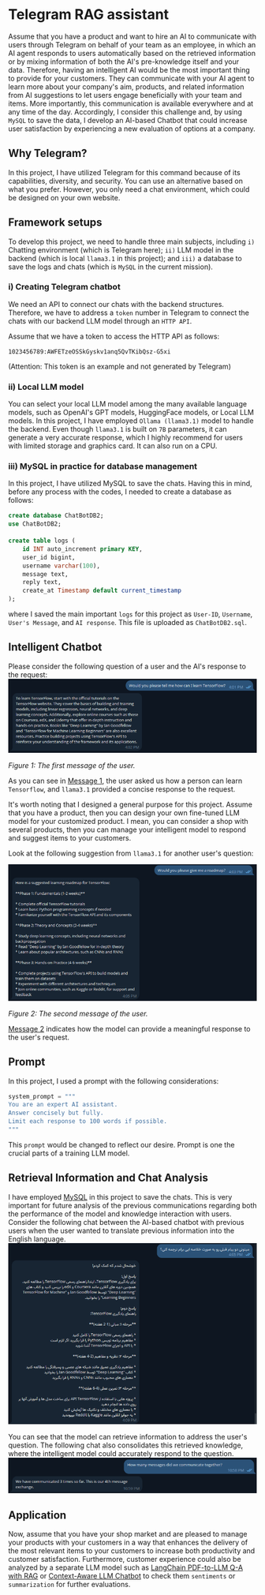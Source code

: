 # Telegram RAG assistant
Assume that you have a product and want to hire an AI to communicate with users through Telegram on behalf of your team as an employee, in which an AI agent responds to users automatically based on the retrieved information or by mixing information of both the AI's pre-knowledge itself and your data. Therefore, having an intelligent AI would be the most important thing to provide for your customers. They can communicate with your AI agent to learn more about your company's aim, products, and related information from AI suggestions to let users engage beneficially with your team and items. More importantly, this communication is available everywhere and at any time of the day. Accordingly, I consider this challenge and, by using ```MySQL``` to save the data, I develop an AI-based Chatbot that could increase user satisfaction by experiencing a new evaluation of options at a company.

## Why Telegram?
In this project, I have utilized Telegram for this command because of its capabilities, diversity, and security. You can use an alternative based on what you prefer. However, you only need a chat environment, which could be designed on your own website.

## Framework setups
To develop this project, we need to handle three main subjects, including ```i)``` Chatting environment (which is Telegram here); ```ii)``` LLM model in the backend (which is local ```llama3.1``` in this project); and ```iii)``` a database to save the logs and chats (which is ```MySQL``` in the current mission).

### i) Creating Telegram chatbot
We need an API to connect our chats with the backend structures. Therefore, we have to address a ```token``` number in Telegram to connect the chats with our backend LLM model through an ```HTTP API```.

Assume that we have a token to access the HTTP API as follows:
```
1023456789:AWFETzeOSSkGyskv1anq5QvTKibQsz-G5xi
```
(Attention: This token is an example and not generated by Telegram)
### ii) Local LLM model
You can select your local LLM model among the many available language models, such as OpenAI's GPT models, HuggingFace models, or Local LLM models. In this project, I have employed ```Ollama (llama3.1)``` model to handle the backend. Even though ```llama3.1``` is built on ```7B``` parameters, it can generate a very accurate response, which I highly recommend for users with limited storage and graphics card. It can also run on a CPU.

### iii) MySQL in practice for database management
In this project, I have utilized MySQL to save the chats. Having this in mind, before any process with the codes, I needed to create a database as follows:
<a name="MySQLCode"></a>
```SQL
create database ChatBotDB2;
use ChatBotDB2;

create table logs (
	id INT auto_increment primary KEY,
    user_id bigint,
    username varchar(100),
    message text,
    reply text,
    create_at Timestamp default current_timestamp
);
```
where I saved the main important ```logs``` for this project as ```User-ID```, ```Username```, ```User's Message```, and ```AI response```.
This file is uploaded as ```ChatBotDB2.sql```.

## Intelligent Chatbot
Please consider the following question of a user and the AI's response to the request:
<a name="fig-Mess1"></a>
![Figure 1](Images/Im_01.png)

*Figure 1: The first message of the user.*

As you can see in [Message 1](#fig-Mess1), the user asked us how a person can learn ```Tensorflow```, and ```llama3.1``` provided a concise response to the request.

It's worth noting that I designed a general purpose for this project. Assume that you have a product, then you can design your own fine-tuned LLM model for your customized product. I mean, you can consider a shop with several products, then you can manage your intelligent model to respond and suggest items to your customers.

Look at the following suggestion from ```llama3.1``` for another user's question:

<a name="fig-Mess2"></a>
![Figure 2](Images/Im_02.png)

*Figure 2: The second message of the user.*

[Message 2](#fig-Mess2) indicates how the model can provide a meaningful response to the user's request.

## Prompt
In this project, I used a prompt with the following considerations:
```python
system_prompt = """
You are an expert AI assistant.
Answer concisely but fully.
Limit each response to 100 words if possible.
"""
```
This ```prompt``` would be changed to reflect our desire. Prompt is one the crucial parts of a training LLM model.

## Retrieval Information and Chat Analysis
I have employed [MySQL](#MySQLCode) in this project to save the chats.
This is very important for future analysis of the previous communications regarding both the performance of the model and knowledge interaction with users.
Consider the following chat between the AI-based chatbot with previous users when the user wanted to translate previous information into the English language.
![](Images/Im_03.png)

You can see that the model can retrieve information to address the user's question. The following chat also consolidates this retrieved knowledge, where the intelligent model could accurately respond to the question. 
![](Images/Im_04.png)

## Application
Now, assume that you have your shop market and are pleased to manage your products with your customers in a way that enhances the delivery of the most relevant items to your customers to increase both productivity and customer satisfaction.
Furthermore, customer experience could also be analyzed by a separate LLM model such as [LangChain PDF-to-LLM Q-A with RAG](https://github.com/CyrusHasanvand/LangChain-PDF-to-LLM-Q-A-with-RAG) or [Context-Aware LLM Chatbot](https://github.com/CyrusHasanvand/Content-aware-chatbot-with-LLM-) to check them ```sentiments``` or ```summarization``` for further evaluations.









